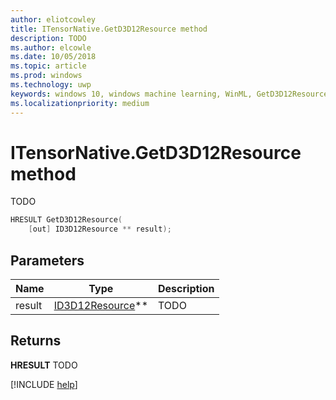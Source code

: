 ```yaml
---
author: eliotcowley
title: ITensorNative.GetD3D12Resource method
description: TODO
ms.author: elcowle
ms.date: 10/05/2018
ms.topic: article
ms.prod: windows
ms.technology: uwp
keywords: windows 10, windows machine learning, WinML, GetD3D12Resource
ms.localizationpriority: medium
---
```


# ITensorNative.GetD3D12Resource method

TODO

```cpp
HRESULT GetD3D12Resource(
    [out] ID3D12Resource ** result);
```

## Parameters

| Name | Type | Description |
|------|------|-------------|
| result | [ID3D12Resource](https://docs.microsoft.com/windows/desktop/api/d3d12/nn-d3d12-id3d12resource)** | TODO |

## Returns

**HRESULT**
TODO

[!INCLUDE [help](../includes/get-help.md)]